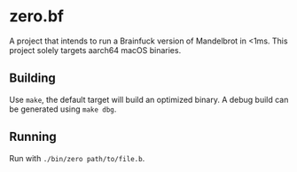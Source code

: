 # zero.bf

A project that intends to run a Brainfuck version of Mandelbrot in <1ms.
This project solely targets aarch64 macOS binaries.

## Building

Use `make`, the default target will build an optimized binary.
A debug build can be generated using `make dbg`. 

## Running

Run with `./bin/zero path/to/file.b`.
